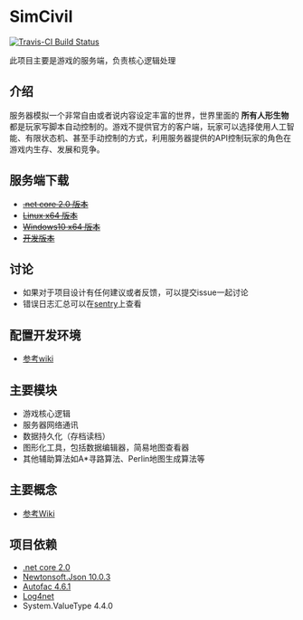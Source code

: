 SimCivil
=======================
[![Travis-CI Build Status](https://travis-ci.com/tcz717/SimCivil.svg?token=yfj7KWUzZasJmgSkLsTx&branch=master)](https://travis-ci.com/tcz717/SimCivil)

此项目主要是游戏的服务端，负责核心逻辑处理

## 介绍
服务器模拟一个非常自由或者说内容设定丰富的世界，世界里面的 **所有人形生物** 都是玩家写脚本自动控制的。游戏不提供官方的客户端，玩家可以选择使用人工智能、有限状态机、甚至手动控制的方式，利用服务器提供的API控制玩家的角色在游戏内生存、发展和竞争。

## 服务端下载
- ~~[.net core 2.0 版本](http://gitlab.tancoder.com/TPDT/sim-civil/-/jobs/artifacts/master/download?job=publish%3Acore-2.0)~~
- ~~[Linux x64 版本](http://gitlab.tancoder.com/TPDT/sim-civil/-/jobs/artifacts/master/download?job=publish%3Alinux-x64)~~
- ~~[Windows10 x64 版本](http://gitlab.tancoder.com/TPDT/sim-civil/-/jobs/artifacts/master/download?job=publish%3Awin10-x64)~~
- ~~[开发版本](http://gitlab.tancoder.com/TPDT/sim-civil/-/jobs/artifacts/dev/download?job=server)~~

## 讨论

- 如果对于项目设计有任何建议或者反馈，可以提交issue一起讨论
- 错误日志汇总可以在[sentry](https://sentry.io/tpdt/simcivil/)上查看

## 配置开发环境
- [参考wiki](http://gitlab.tancoder.com/TPDT/sim-civil/wikis/%E5%BC%80%E5%8F%91%E7%8E%AF%E5%A2%83%E9%85%8D%E7%BD%AE)

## 主要模块

- 游戏核心逻辑
- 服务器网络通讯
- 数据持久化（存档读档）
- 图形化工具，包括数据编辑器，简易地图查看器
- 其他辅助算法如A*寻路算法、Perlin地图生成算法等

## 主要概念
- [参考Wiki](/../wikis/home#核心概念)

## 项目依赖

- [.net core 2.0](https://github.com/dotnet/core/blob/master/release-notes/2.0/2.0.0.md)
- [Newtonsoft.Json 10.0.3](https://www.newtonsoft.com/json)
- [Autofac 4.6.1](http://docs.autofac.org/en/latest/index.html)
- [Log4net](http://logging.apache.org/log4net/)
- System.ValueType 4.4.0
